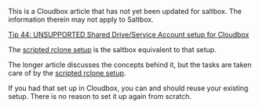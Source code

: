 This is a Cloudbox article that has not yet been updated for saltbox.  The information therein may not apply to Saltbox.

[Tip 44: UNSUPPORTED Shared Drive/Service Account setup for Cloudbox](https://docs.google.com/document/d/1LdyXb5AyqV8_A_CFeOp9DE0SkhXPEn3VPQhPJVOdUv0/)

The [scripted rclone setup](https://docs.saltbox.dev/reference/rclone-manual/) is the saltbox equivalent to that setup.

The longer article discusses the concepts behind it, but the tasks are taken care of by the [scripted rclone setup](https://docs.saltbox.dev/reference/rclone-manual/).

If you had that set up in Cloudbox, you can and should reuse your existing setup.  There is no reason to set it up again from scratch.

